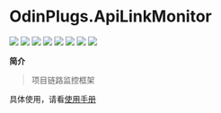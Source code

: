 # OdinPlugs.ApiLinkMonitor

[![](https://img.shields.io/nuget/v/OdinPlugs.ApiLinkMonitor)](https://www.nuget.org/packages/OdinPlugs.ApiLinkMonitor) ![](https://img.shields.io/badge/version-1.0.5-brightgreen.svg) ![](https://img.shields.io/github/issues/odinsam/OdinPlugs.ApiLinkMonitor) ![](https://img.shields.io/github/forks/odinsam/OdinPlugs.ApiLinkMonitor) ![](https://img.shields.io/github/stars/odinsam/OdinPlugs.ApiLinkMonitor) ![](https://img.shields.io/badge/platform-.Net_Core_5.0-brightgreen.svg) ![](https://img.shields.io/github/license/odinsam/OdinPlugs.ApiLinkMonitor) [![](https://img.shields.io/badge/Blog-odinsam.com-blue.svg)](https://odinsam.com)

**简介**

> 项目链路监控框架

具体使用，请看[使用手册](https://github.com/odinsam/OdinPlugs.ApiLinkMonitor/blob/master/doc/ApiLinkMonitor.md)
